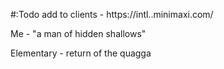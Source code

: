 #:Todo add to clients - https://intl..minimaxi.com/

Me - "a man of hidden shallows"

Elementary - return of the quagga